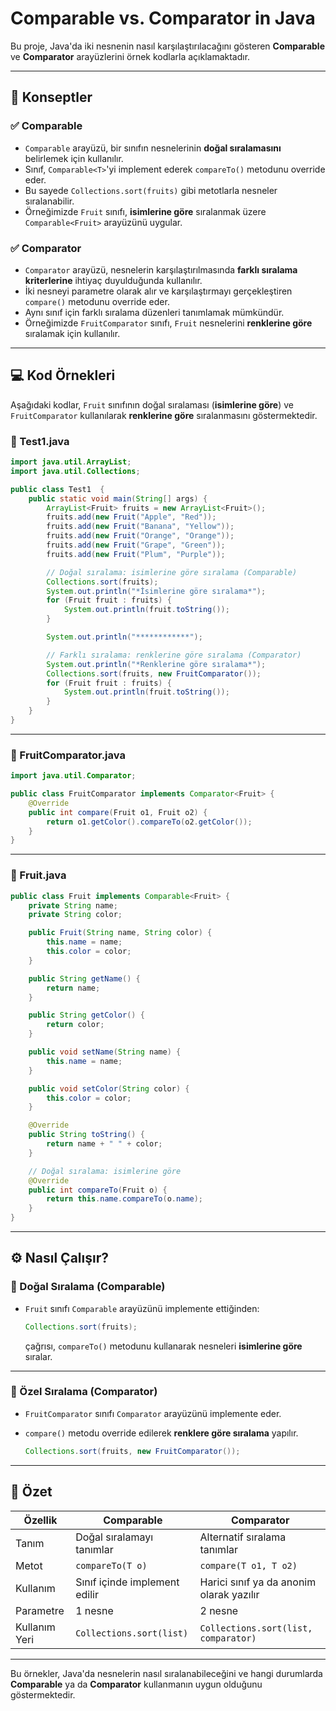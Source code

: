 # Comparable vs. Comparator in Java

Bu proje, Java'da iki nesnenin nasıl karşılaştırılacağını gösteren **Comparable** ve **Comparator** arayüzlerini örnek kodlarla açıklamaktadır.

---

## 🧠 Konseptler

### ✅ Comparable

- `Comparable` arayüzü, bir sınıfın nesnelerinin **doğal sıralamasını** belirlemek için kullanılır.
- Sınıf, `Comparable<T>`'yi implement ederek `compareTo()` metodunu override eder.
- Bu sayede `Collections.sort(fruits)` gibi metotlarla nesneler sıralanabilir.
- Örneğimizde `Fruit` sınıfı, **isimlerine göre** sıralanmak üzere `Comparable<Fruit>` arayüzünü uygular.

### ✅ Comparator

- `Comparator` arayüzü, nesnelerin karşılaştırılmasında **farklı sıralama kriterlerine** ihtiyaç duyulduğunda kullanılır.
- İki nesneyi parametre olarak alır ve karşılaştırmayı gerçekleştiren `compare()` metodunu override eder.
- Aynı sınıf için farklı sıralama düzenleri tanımlamak mümkündür.
- Örneğimizde `FruitComparator` sınıfı, `Fruit` nesnelerini **renklerine göre** sıralamak için kullanılır.

---

## 💻 Kod Örnekleri

Aşağıdaki kodlar, `Fruit` sınıfının doğal sıralaması (**isimlerine göre**) ve `FruitComparator` kullanılarak **renklerine göre** sıralanmasını göstermektedir.

### 🔹 Test1.java

```java
import java.util.ArrayList;
import java.util.Collections;

public class Test1  {
    public static void main(String[] args) {
        ArrayList<Fruit> fruits = new ArrayList<Fruit>();
        fruits.add(new Fruit("Apple", "Red"));
        fruits.add(new Fruit("Banana", "Yellow"));
        fruits.add(new Fruit("Orange", "Orange"));
        fruits.add(new Fruit("Grape", "Green"));
        fruits.add(new Fruit("Plum", "Purple"));

        // Doğal sıralama: isimlerine göre sıralama (Comparable)
        Collections.sort(fruits);
        System.out.println("*İsimlerine göre sıralama*");
        for (Fruit fruit : fruits) {
            System.out.println(fruit.toString());
        }

        System.out.println("************");

        // Farklı sıralama: renklerine göre sıralama (Comparator)
        System.out.println("*Renklerine göre sıralama*");
        Collections.sort(fruits, new FruitComparator());
        for (Fruit fruit : fruits) {
            System.out.println(fruit.toString());
        }
    }
}
```

---

### 🔹 FruitComparator.java

```java
import java.util.Comparator;

public class FruitComparator implements Comparator<Fruit> {
    @Override
    public int compare(Fruit o1, Fruit o2) {
        return o1.getColor().compareTo(o2.getColor());
    }
}
```

---

### 🔹 Fruit.java

```java
public class Fruit implements Comparable<Fruit> {
    private String name;
    private String color;

    public Fruit(String name, String color) {
        this.name = name;
        this.color = color;
    }

    public String getName() {
        return name;
    }

    public String getColor() {
        return color;
    }

    public void setName(String name) {
        this.name = name;
    }

    public void setColor(String color) {
        this.color = color;
    }

    @Override
    public String toString() {
        return name + " " + color;
    }

    // Doğal sıralama: isimlerine göre
    @Override
    public int compareTo(Fruit o) {
        return this.name.compareTo(o.name);
    }
}
```

---

## ⚙️ Nasıl Çalışır?

### 🔸 Doğal Sıralama (Comparable)

- `Fruit` sınıfı `Comparable` arayüzünü implemente ettiğinden:

  ```java
  Collections.sort(fruits);
  ```

  çağrısı, `compareTo()` metodunu kullanarak nesneleri **isimlerine göre** sıralar.

---

### 🔸 Özel Sıralama (Comparator)

- `FruitComparator` sınıfı `Comparator` arayüzünü implemente eder.
- `compare()` metodu override edilerek **renklere göre sıralama** yapılır.

  ```java
  Collections.sort(fruits, new FruitComparator());
  ```

---

## 📝 Özet

| Özellik     | Comparable                                | Comparator                              |
|-------------|--------------------------------------------|------------------------------------------|
| Tanım       | Doğal sıralamayı tanımlar                  | Alternatif sıralama tanımlar             |
| Metot       | `compareTo(T o)`                          | `compare(T o1, T o2)`                    |
| Kullanım    | Sınıf içinde implement edilir              | Harici sınıf ya da anonim olarak yazılır |
| Parametre   | 1 nesne                                    | 2 nesne                                  |
| Kullanım Yeri | `Collections.sort(list)`                | `Collections.sort(list, comparator)`     |

---

Bu örnekler, Java'da nesnelerin nasıl sıralanabileceğini ve hangi durumlarda **Comparable** ya da **Comparator** kullanmanın uygun olduğunu göstermektedir.
